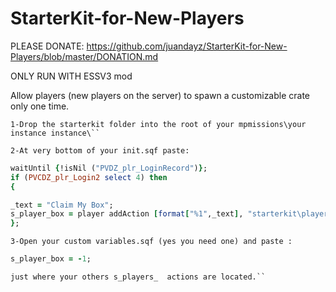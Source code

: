 # StarterKit-for-New-Players

PLEASE DONATE: https://github.com/juandayz/StarterKit-for-New-Players/blob/master/DONATION.md

ONLY RUN WITH ESSV3 mod


Allow players  (new players on the server) to spawn a customizable crate only one time.

```
1-Drop the starterkit folder into the root of your mpmissions\your instance instance\``
```

```
2-At very bottom of your init.sqf paste:
```

```ruby
waitUntil {!isNil ("PVDZ_plr_LoginRecord")};
if (PVCDZ_plr_Login2 select 4) then
{

_text = "Claim My Box";
s_player_box = player addAction [format["%1",_text], "starterkit\player_startkit.sqf"];
};	
```

```
3-Open your custom variables.sqf (yes you need one) and paste :
```

```ruby
s_player_box = -1;
```
```
just where your others s_players_  actions are located.``
```
